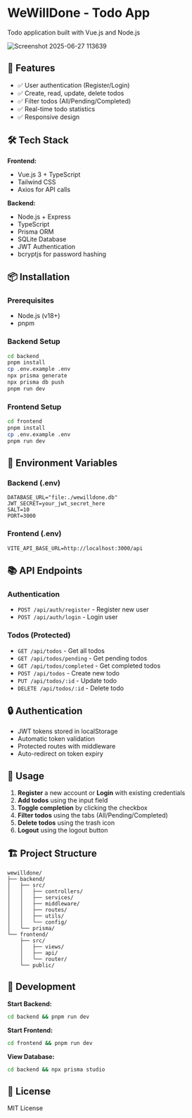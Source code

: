# WeWillDone - Todo App

Todo application built with Vue.js and Node.js

![Screenshot 2025-06-27 113639](https://github.com/user-attachments/assets/d66b347a-2747-43f6-a008-f2607a73f342)

## 🚀 Features

- ✅ User authentication (Register/Login)
- ✅ Create, read, update, delete todos
- ✅ Filter todos (All/Pending/Completed)
- ✅ Real-time todo statistics
- ✅ Responsive design

## 🛠 Tech Stack

**Frontend:**
- Vue.js 3 + TypeScript
- Tailwind CSS
- Axios for API calls

**Backend:**
- Node.js + Express
- TypeScript
- Prisma ORM
- SQLite Database
- JWT Authentication
- bcryptjs for password hashing

## 📦 Installation

### Prerequisites
- Node.js (v18+)
- pnpm

### Backend Setup
```bash
cd backend
pnpm install
cp .env.example .env
npx prisma generate
npx prisma db push
pnpm run dev
```

### Frontend Setup
```bash
cd frontend
pnpm install
cp .env.example .env
pnpm run dev
```

## 🔧 Environment Variables

### Backend (.env)
```
DATABASE_URL="file:./wewilldone.db"
JWT_SECRET=your_jwt_secret_here
SALT=10
PORT=3000
```

### Frontend (.env)
```
VITE_API_BASE_URL=http://localhost:3000/api
```

## 📚 API Endpoints

### Authentication
- `POST /api/auth/register` - Register new user
- `POST /api/auth/login` - Login user

### Todos (Protected)
- `GET /api/todos` - Get all todos
- `GET /api/todos/pending` - Get pending todos
- `GET /api/todos/completed` - Get completed todos
- `POST /api/todos` - Create new todo
- `PUT /api/todos/:id` - Update todo
- `DELETE /api/todos/:id` - Delete todo

## 🔒 Authentication

- JWT tokens stored in localStorage
- Automatic token validation
- Protected routes with middleware
- Auto-redirect on token expiry

## 📱 Usage

1. **Register** a new account or **Login** with existing credentials
2. **Add todos** using the input field
3. **Toggle completion** by clicking the checkbox
4. **Filter todos** using the tabs (All/Pending/Completed)
5. **Delete todos** using the trash icon
6. **Logout** using the logout button

## 🏗 Project Structure

```
wewilldone/
├── backend/
│   ├── src/
│   │   ├── controllers/
│   │   ├── services/
│   │   ├── middleware/
│   │   ├── routes/
│   │   ├── utils/
│   │   └── config/
│   └── prisma/
└── frontend/
    ├── src/
    │   ├── views/
    │   ├── api/
    │   └── router/
    └── public/
```

## 🚦 Development

**Start Backend:**
```bash
cd backend && pnpm run dev
```

**Start Frontend:**
```bash
cd frontend && pnpm run dev
```

**View Database:**
```bash
cd backend && npx prisma studio
```

## 📝 License

MIT License

